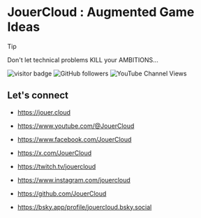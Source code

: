 # JouerCloud : Augmented Game Ideas

> [!TIP]
> Don't let technical problems KILL your AMBITIONS...

![visitor badge](https://visitor-badge.laobi.icu/badge?page_id=alexandreelise.alexandreelise&style=flat&format=true)
![GitHub followers](https://img.shields.io/github/followers/alexandreelise?style=flat)
![YouTube Channel Views](https://img.shields.io/youtube/channel/views/UCTJqTGeQAW96fqpVeMgk5Zg?style=flat&label=YouTube%20%40JouerCloud%20vues)

## Let's connect

- https://jouer.cloud

- https://www.youtube.com/@JouerCloud

- https://www.facebook.com/JouerCloud

- https://x.com/JouerCloud

- https://twitch.tv/jouercloud

- https://www.instagram.com/jouercloud

- https://github.com/JouerCloud

- https://bsky.app/profile/jouercloud.bsky.social



